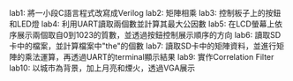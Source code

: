 lab1: 將一小段C語言程式改寫成Verilog
lab2: 矩陣相乘
lab3: 控制板子上的按鈕和LED燈
lab4: 利用UART讀取兩個數並計算其最大公因數
lab5: 在LCD螢幕上依序展示兩個取自0到1023的質數，並透過按鈕控制展示順序的方向
lab6: 讀取SD卡中的檔案，並計算檔案中"the"的個數
lab7: 讀取SD卡中的矩陣資料，並進行矩陣的乘法運算，再透過UART的terminal顯示結果
lab9: 實作Correlation Filter
lab10: 以城市為背景，加上月亮和煙火，透過VGA展示
